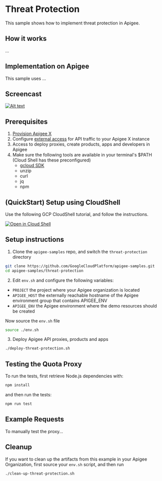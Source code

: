 # Threat Protection

This sample shows how to implement threat protection in Apigee.

## How it works

...

## Implementation on Apigee

This sample uses ...

## Screencast

[![Alt text](https://img.youtube.com/vi/ep7h_tGHtiw/0.jpg)](https://www.youtube.com/watch?v=ep7h_tGHtiw)

## Prerequisites

1. [Provision Apigee X](https://cloud.google.com/apigee/docs/api-platform/get-started/provisioning-intro)
2. Configure [external access](https://cloud.google.com/apigee/docs/api-platform/get-started/configure-routing#external-access) for API traffic to your Apigee X instance
3. Access to deploy proxies, create products, apps and developers in Apigee
4. Make sure the following tools are available in your terminal's $PATH (Cloud Shell has these preconfigured)
    * [gcloud SDK](https://cloud.google.com/sdk/docs/install)
    * unzip
    * curl
    * jq
    * npm

## (QuickStart) Setup using CloudShell

Use the following GCP CloudShell tutorial, and follow the instructions.

[![Open in Cloud Shell](https://gstatic.com/cloudssh/images/open-btn.png)](https://ssh.cloud.google.com/cloudshell/open?cloudshell_git_repo=https://github.com/rmistry75/apigee-samples&cloudshell_git_branch=main&cloudshell_workspace=.&cloudshell_tutorial=threat-protection/docs/cloudshell-tutorial.md)

## Setup instructions

1. Clone the `apigee-samples` repo, and switch the `threat-protection` directory

```bash
git clone https://github.com/GoogleCloudPlatform/apigee-samples.git
cd apigee-samples/threat-protection
```

2. Edit `env.sh` and configure the following variables:

* `PROJECT` the project where your Apigee organization is located
* `APIGEE_HOST` the externally reachable hostname of the Apigee environment group that contains APIGEE_ENV
* `APIGEE_ENV` the Apigee environment where the demo resources should be created

Now source the `env.sh` file

```bash
source ./env.sh
```

3. Deploy Apigee API proxies, products and apps

```bash
./deploy-threat-protection.sh
```

## Testing the Quota Proxy

To run the tests, first retrieve Node.js dependencies with:

```bash
npm install
```

and then run the tests:

```bash
npm run test
```

## Example Requests

To manually test the proxy...

## Cleanup

If you want to clean up the artifacts from this example in your Apigee Organization, first source your `env.sh` script, and then run

```bash
./clean-up-threat-protection.sh
```
